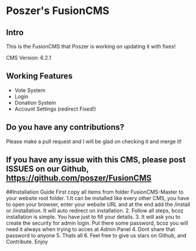 # Poszer's FusionCMS

## Intro
This is the FusionCMS that Poszer is working on updating it with fixes!

CMS Version: 6.2.1

## Working Features

- Vote System
- Login
- Donation System
- Account Settings (redirect Fixed!)



## Do you have any contributions?
Please make a pull request and I will be glad on checking it and merge it!
## If you have any issue with this CMS, please post ISSUES on our Github, https://github.com/poszer/FusionCMS


##Installation Guide
First copy all items from folder FusionCMS-Master to your website root folder.
1.It can be installed like every other CMS, you have to open your browser, enter your website URL and at the end add the /install or /installation. It will auto redirect on installation.
2. Follow all steps, bcoz installation is simple. You have just to fill your details.
3. It will ask you to create the security for admin login. Put there some password, bcoz you will need it always when trying to acces at Admin Panel
4. Dont share that password to anyone
5. Thats all
6. Feel free to give us stars on Github, and Contribute. Enjoy
